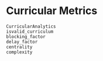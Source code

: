 # Curricular Metrics

```@docs
CurricularAnalytics
isvalid_curriculum
blocking_factor
delay_factor
centrality
complexity
```